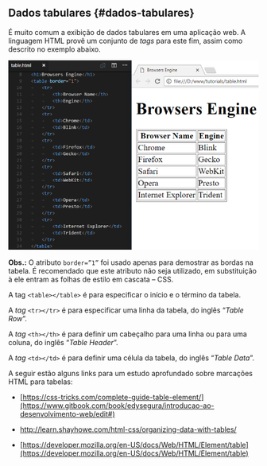 ## Dados tabulares {#dados-tabulares}

É muito comum a exibição de dados tabulares em uma aplicação web. A linguagem HTML provê um conjunto de _tags_ para este fim, assim como descrito no exemplo abaixo.

![](/assets/table.png)

**Obs.:** O atributo `border=”1”` foi usado apenas para demostrar as bordas na tabela. É recomendado que este atributo não seja utilizado, em substituição à ele entram as folhas de estilo em cascata – CSS.

A tag `<table></table>` é para especificar o início e o término da tabela.

A _tag_ `<tr></tr>` é para especificar uma linha da tabela, do inglês “_Table Row_”.

A _tag_ `<th></th>` é para definir um cabeçalho para uma linha ou para uma coluna, do inglês “_Table Header_”.

A _tag_ `<td></td>` é para definir uma célula da tabela, do inglês “_Table Data_”.

A seguir estão alguns links para um estudo aprofundado sobre marcações HTML para tabelas:

* [https://css-tricks.com/complete-guide-table-element/](https://www.gitbook.com/book/edysegura/introducao-ao-desenvolvimento-web/edit#)

* http://learn.shayhowe.com/html-css/organizing-data-with-tables/

* [https://developer.mozilla.org/en-US/docs/Web/HTML/Element/table](https://developer.mozilla.org/en-US/docs/Web/HTML/Element/table)



